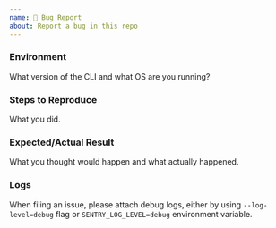 ```yaml
---
name: 🐞 Bug Report
about: Report a bug in this repo
---
```


### Environment

What version of the CLI and what OS are you running?

### Steps to Reproduce

What you did.

### Expected/Actual Result

What you thought would happen and what actually happened.

### Logs

When filing an issue, please attach debug logs, either by using `--log-level=debug` flag or `SENTRY_LOG_LEVEL=debug` environment variable.
